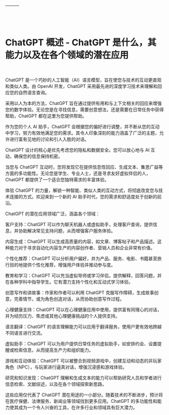 | ![图片](img/chapter_title_corner_decoration_left.png) |  | ![图片](img/chapter_title_corner_decoration_right.png) |
| --- | --- | --- |

![图片](img/chapter_title_above.png)

# ChatGPT 概述 - ChatGPT 是什么，其能力以及在各个领域的潜在应用

![图片](img/chapter_title_below.png)

ChatGPT 是一个巧妙的人工智能（AI）语言模型，旨在使您与技术的互动更直观和类似人类。由 OpenAI 开发，ChatGPT 采用最先进的深度学习技术来理解和回应您的自然语言查询。

采用以人为本的方法，ChatGPT 旨在通过提供有用和与上下文相关的回应来增强您的数字体验。无论您是在寻找信息，需要创意想法，还是需要在日常任务中获得帮助，ChatGPT 都在这里为您提供帮助。

作为您的个人 AI 助手，ChatGPT 会根据您的偏好进行调整，并不断从您的互动中学习，努力有效地满足您的需求。其令人印象深刻的能力涵盖了广泛的主题，允许进行富有见地的讨论和引人入胜的对话。

ChatGPT 设计的核心是优先考虑您的隐私和数据安全。您可以放心地与 AI 互动，确保您的信息保持机密。

当您与 ChatGPT 互动时，您将发现它在提供信息性回应、生成文本、集思广益等方面的多功能性。无论您是学生、专业人士，还是寻求友好虚拟伴侣的人，ChatGPT 都提供了一个适合您独特需求的丰富体验。

体验 ChatGPT 的力量，解锁一种智能、类似人类的互动方式，将彻底改变您与技术连接的方式。欢迎来到一个新的 AI 助手时代，您的需求和舒适度处于创新的前沿。

ChatGPT 的潜在应用领域广泛，涵盖各个领域：

客户支持：ChatGPT 可以作为聊天机器人或虚拟助手，处理客户查询，提供信息，并协助解决常见支持问题，从而增强客户服务体验。

内容生成：ChatGPT 可以生成高质量的内容，如文章、博客帖子和产品描述。这种能力对于寻求自动化内容生产的内容创作者、营销人员和企业非常有价值。

个性化推荐：ChatGPT 可以分析用户偏好，并为产品、服务、电影、书籍甚至旅行目的地提供个性化推荐，增强用户体验并推动参与度。

教育和学习：ChatGPT 可以充当虚拟导师或学习伴侣，提供解释，回答问题，并在各种学科中指导学生。它有潜力支持个性化和互动式学习体验。

创意写作和讲故事：作家和作者可以利用 ChatGPT 克服写作障碍，生成故事创意，完善情节，或为角色创造对话，从而协助创意写作过程。

心理健康支持：ChatGPT 可以在心理健康应用中使用，提供富有同理心的对话，并为经历压力、焦虑或其他心理健康挑战的个人提供支持。

语言翻译：ChatGPT 的语言理解能力可以应用于翻译服务，使用户更有效地跨越不同语言进行交流。

虚拟助手：ChatGPT 可以为用户提供日常任务的虚拟助手，如安排约会、设置提醒或检索信息，从而提高生产力和组织能力。

游戏和互动体验：ChatGPT 可以被整合到视频游戏中，创建互动和动态的非玩家角色（NPC），与玩家进行逼真对话，增强沉浸感和游戏体验。

研究和知识发现：ChatGPT 理解和生成文本的能力可以帮助研究人员和学者进行信息检索、文献综述，以及在各个领域探索新思路。

这些应用仅代表了 ChatGPT 潜在用途的一小部分。随着技术的不断进步，预计将在医疗保健、法律服务、新闻业等领域找到更多应用。ChatGPT 的多功能性和能力使其成为一个令人兴奋的工具，在许多行业和领域具有巨大潜力。
